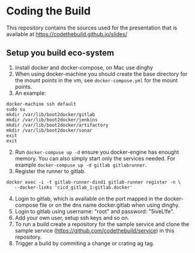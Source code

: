 # Coding the Build

This repository contains the sources used for the presentation that is available at https://codethebuild.github.io/slides/

## Setup you build eco-system
1. Install docker and docker-compose, on Mac use dinghy
  1. When using docker-machine you should create the base directory for the mount points in the vm, see `docker-compose.yml` for the mount points.
  2. An example:
```
docker-machine ssh default
sudo su
mkdir /var/lib/boot2docker/gitlab
mkdir /var/lib/boot2docker/jenkins
mkdir /var/lib/boot2docker/artifactory
mkdir /var/lib/boot2docker/sonar
exit
exit
```
2. Run `docker-compuse up -d` ensure you docker-engine has enought memory. You can also simply start only the services needed. For example `docker-compuse up -d gitlab gitlabrunner`.
3. Register the runner to gitlab.
```
docker exec -i -t gitlab-runner-dind1 gitlab-runner register -n \
   --docker-links 'cicd_gitlab_1:gitlab.docker'
```
4. Login to gitlab, which is available on the port mapped in the docker-compose file or on the dns name docker.gitlab when using dinghy.
5. Login to gitlab using username: "root" and password: "5iveL!fe".
6. Add your own user, setup ssh keys and so on.
7. To run a build create a repository for the sample service and clone the sample service (https://github.com/codethebuild/service) in this repository.
8. Trigger a build by commiting a change or crating ag tag.
